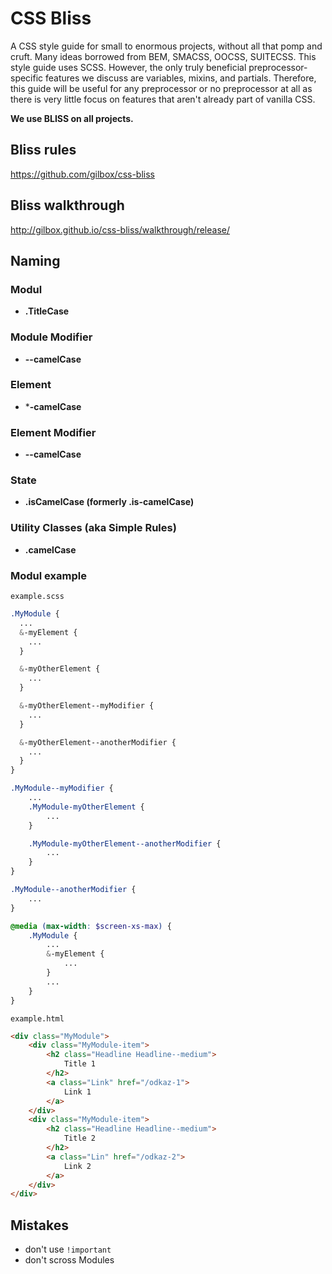 # CSS Bliss

A CSS style guide for small to enormous projects, without all that pomp and cruft. Many ideas borrowed from BEM, SMACSS, OOCSS, SUITECSS. This style guide uses SCSS. However, the only truly beneficial preprocessor-specific features we discuss are variables, mixins, and partials. Therefore, this guide will be useful for any preprocessor or no preprocessor at all as there is very little focus on features that aren't already part of vanilla CSS.

**We use BLISS on all projects.**

## Bliss rules
https://github.com/gilbox/css-bliss

## Bliss walkthrough
http://gilbox.github.io/css-bliss/walkthrough/release/

## Naming

### Modul
- **.TitleCase**

### Module Modifier
- **--camelCase**

### Element
- ***-camelCase**

### Element Modifier
- **--camelCase**

### State
- **.isCamelCase (formerly .is-camelCase)**

### Utility Classes (aka Simple Rules)
- **.camelCase**

### Modul example

`example.scss`
```scss
.MyModule {
  ...
  &-myElement {
    ...
  }

  &-myOtherElement {
    ...
  }

  &-myOtherElement--myModifier {
    ...
  }

  &-myOtherElement--anotherModifier {
    ...
  }
}

.MyModule--myModifier {
    ...
    .MyModule-myOtherElement {
        ...
    }

    .MyModule-myOtherElement--anotherModifier {
        ...
    }
}

.MyModule--anotherModifier {
    ...
}

@media (max-width: $screen-xs-max) {
    .MyModule {
        ...
        &-myElement {
            ...
        }
        ...
    }
}
```

`example.html`
```html
<div class="MyModule">
    <div class="MyModule-item">
        <h2 class="Headline Headline--medium">
            Title 1
        </h2>
        <a class="Link" href="/odkaz-1">
            Link 1
        </a>
    </div>
    <div class="MyModule-item">
        <h2 class="Headline Headline--medium">
            Title 2
        </h2>
        <a class="Lin" href="/odkaz-2">
            Link 2
        </a>
    </div>
</div>
```

## Mistakes
- don't use `!important`
- don't scross Modules




